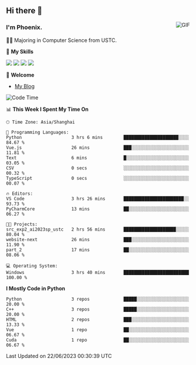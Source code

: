## Hi there 👋
<img align="right" alt="GIF" src="https://raw.githubusercontent.com/JoeyBling/JoeyBling/master/pic/pusheencode.gif" />

### I'm Phoenix.

👨‍🎓 Majoring in Computer Science from USTC.

🌟 **My Skills**

![](https://img.shields.io/badge/-Python-3e74a2?style=flat-square&logo=Python&logoColor=fff)
![](https://img.shields.io/badge/-C++-9f62a5?style=flat&logo=cplusplus&logoColor=white)
![](https://img.shields.io/badge/-Linux-185886?style=flat-square&logo=Linux&logoColor=fff)
![](https://img.shields.io/badge/-Rust-ff4136?style=flat-square&logo=Rust&logoColor=fff)

💬 **Welcome**

- [My Blog](https://ysy-phoenix.github.io/)

<!--START_SECTION:waka-->
![Code Time](http://img.shields.io/badge/Code%20Time-269%20hrs%204%20mins-blue)

📊 **This Week I Spent My Time On** 

```text
🕑︎ Time Zone: Asia/Shanghai

💬 Programming Languages: 
Python                   3 hrs 6 mins        █████████████████████░░░░   84.67 % 
Vue.js                   26 mins             ███░░░░░░░░░░░░░░░░░░░░░░   11.81 % 
Text                     6 mins              █░░░░░░░░░░░░░░░░░░░░░░░░   03.05 % 
CSV                      0 secs              ░░░░░░░░░░░░░░░░░░░░░░░░░   00.32 % 
TypeScript               0 secs              ░░░░░░░░░░░░░░░░░░░░░░░░░   00.07 % 

🔥 Editors: 
VS Code                  3 hrs 26 mins       ███████████████████████░░   93.73 % 
PyCharmCore              13 mins             ██░░░░░░░░░░░░░░░░░░░░░░░   06.27 % 

🐱‍💻 Projects: 
src_exp2_ai2023sp_ustc   2 hrs 56 mins       ████████████████████░░░░░   80.04 % 
website-next             26 mins             ███░░░░░░░░░░░░░░░░░░░░░░   11.90 % 
part_2                   17 mins             ██░░░░░░░░░░░░░░░░░░░░░░░   08.06 % 

💻 Operating System: 
Windows                  3 hrs 40 mins       █████████████████████████   100.00 % 
```

**I Mostly Code in Python** 

```text
Python                   3 repos             █████░░░░░░░░░░░░░░░░░░░░   20.00 % 
C++                      3 repos             █████░░░░░░░░░░░░░░░░░░░░   20.00 % 
HTML                     2 repos             ███░░░░░░░░░░░░░░░░░░░░░░   13.33 % 
Vue                      1 repo              ██░░░░░░░░░░░░░░░░░░░░░░░   06.67 % 
Cuda                     1 repo              ██░░░░░░░░░░░░░░░░░░░░░░░   06.67 % 
```




 Last Updated on 22/06/2023 00:30:39 UTC
<!--END_SECTION:waka-->

<!--
**ysy-phoenix/ysy-phoenix** is a ✨ _special_ ✨ repository because its `README.md` (this file) appears on your GitHub profile.

Here are some ideas to get you started:

- 🔭 I’m currently working on ...
- 🌱 I’m currently learning ...
- 👯 I’m looking to collaborate on ...
- 🤔 I’m looking for help with ...
- 💬 Ask me about ...
- 📫 How to reach me: ...
- 😄 Pronouns: ...
- ⚡ Fun fact: ...
-->
